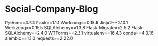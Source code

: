 # Social-Company-Blog







Python==3.7.3
Flask==1.1.1
Werkzeug==0.15.5
Jinja2==2.10.1
Werkzeug==0.15.5
SQLAlchemy==1.3.8
Flask-Migrate==2.5.2
Flask-SQLAlchemy==2.4.0
WTForms==2.2.1
virtualenv==16.4.3
conda==4.3.16
alembic==1.1.0
requests==2.22.0
